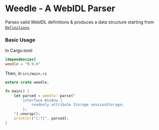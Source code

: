# Weedle - A WebIDL Parser

Parses valid WebIDL definitions & produces a data structure starting from
[`Definitions`](https://docs.rs/weedle/latest/weedle/type.Definitions.html).

### Basic Usage

In Cargo.toml
```toml
[dependencies]
weedle = "0.9.0"
```

Then, in `src/main.rs`
```rust
extern crate weedle;

fn main() {
    let parsed = weedle::parse("
        interface Window {
            readonly attribute Storage sessionStorage;
        };
    ").unwrap();
    println!("{:?}", parsed);
}
```
